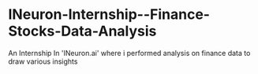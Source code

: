 # INeuron-Internship--Finance-Stocks-Data-Analysis
An Internship In 'INeuron.ai' where i performed analysis on finance data to draw various insights
